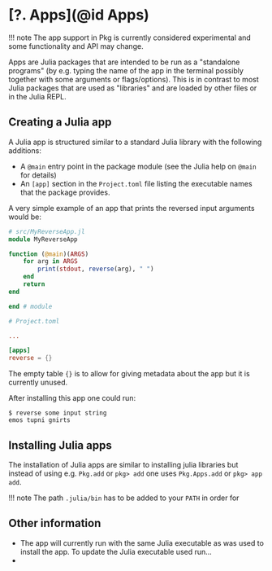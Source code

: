 # [**?.** Apps](@id Apps)

!!! note
    The app support in Pkg is currently considered experimental and some functionality and API may change.

Apps are Julia packages that are intended to be run as a "standalone programs" (by e.g. typing the name of the app in the terminal possibly together with some arguments or flags/options).
This is in contrast to most Julia packages that are used as "libraries" and are loaded by other files or in the Julia REPL.

## Creating a Julia app

A Julia app is structured similar to a standard Julia library with the following additions:

- A `@main` entry point in the package module (see the Julia help on `@main` for details)
- An `[app]` section in the `Project.toml` file listing the executable names that the package provides.

A very simple example of an app that prints the reversed input arguments would be:

```julia
# src/MyReverseApp.jl
module MyReverseApp

function (@main)(ARGS)
    for arg in ARGS
        print(stdout, reverse(arg), " ")
    end
    return
end

end # module
```

```toml
# Project.toml

...

[apps]
reverse = {}
```

The empty table `{}` is to allow for giving metadata about the app but it is currently unused.

After installing this app one could run:

```
$ reverse some input string
emos tupni gnirts
```

## Installing Julia apps

The installation of Julia apps are similar to installing julia libraries but instead of using e.g. `Pkg.add` or `pkg> add` one uses `Pkg.Apps.add` or `pkg> app add`.

!!! note
    The path `.julia/bin` has to be added to your `PATH` in order for



## Other information

- The app will currently run with the same Julia executable as was used to install the app. To update the Julia executable used run...
-
